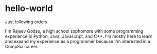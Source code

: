 # hello-world
Just following orders

I'm Rajeev Godse, a high school sophomore with some programming experience in Python, Java, Javascript, and C++.
I'm mostly here to learn and expand my experience as a programmer because I'm interested in a CompSci career.
